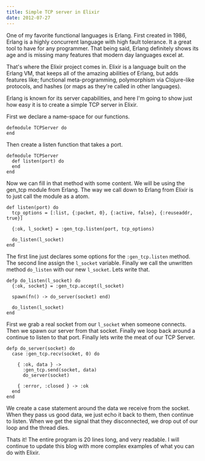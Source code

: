```yaml
---
title: Simple TCP server in Elixir
date: 2012-07-27
---
```


One of my favorite functional languages is Erlang. First created in 1986,
Erlang is a highly concurrent language with high fault tolerance. It a great
tool to have for any programmer. That being said, Erlang definitely shows its
age and is missing many features that modern day languages excel at.

That's where the Elixir project comes in. Elixir is a language built on the
Erlang VM, that keeps all of the amazing abilities of Erlang, but adds features like;
functional meta-programming, polymorphism via Clojure-like protocols, and hashes
(or maps as they're called in other languages).

Erlang is known for its server capabilities, and here I'm going to show just how
easy it is to create a simple TCP server in Elixir.

First we declare a name-space for our functions.

    defmodule TCPServer do
    end

Then create a listen function that takes a port.

    defmodule TCPServer
      def listen(port) do
      end
    end

Now we can fill in that method with some content. We will be using the
gen_tcp module from Erlang. The way we call down to Erlang from Elixir is to
just call the module as a atom.

    def listen(port) do
      tcp_options = [:list, {:packet, 0}, {:active, false}, {:reuseaddr, true}]

      {:ok, l_socket} = :gen_tcp.listen(port, tcp_options)

      do_listen(l_socket)
    end

The first line just declares some options for the `:gen_tcp.listen` method.
The second line assign the `l_socket` variable. Finally we call the unwritten
method `do_listen` with our new `l_socket`. Lets write that.

    defp do_listen(l_socket) do
      {:ok, socket} = :gen_tcp.accept(l_socket)

      spawn(fn() -> do_server(socket) end)

      do_listen(l_socket)
    end

First we grab a real socket from our `l_socket` when someone connects. Then we
spawn our server from that socket. Finally we loop back around a continue to
listen to that port. Finally lets write the meat of our TCP Server.

    defp do_server(socket) do
      case :gen_tcp.recv(socket, 0) do

        { :ok, data } ->
          :gen_tcp.send(socket, data)
          do_server(socket)

        { :error, :closed } -> :ok
      end
    end

We create a case statement around the data we receive from the socket. When they
pass us good data, we just echo it back to them, then continue to listen. When
we get the signal that they disconnected, we drop out of our loop and the thread
dies.

Thats it! The entire program is 20 lines long, and very readable. I will
continue to update this blog with more complex examples of what you can do with
Elixir.
